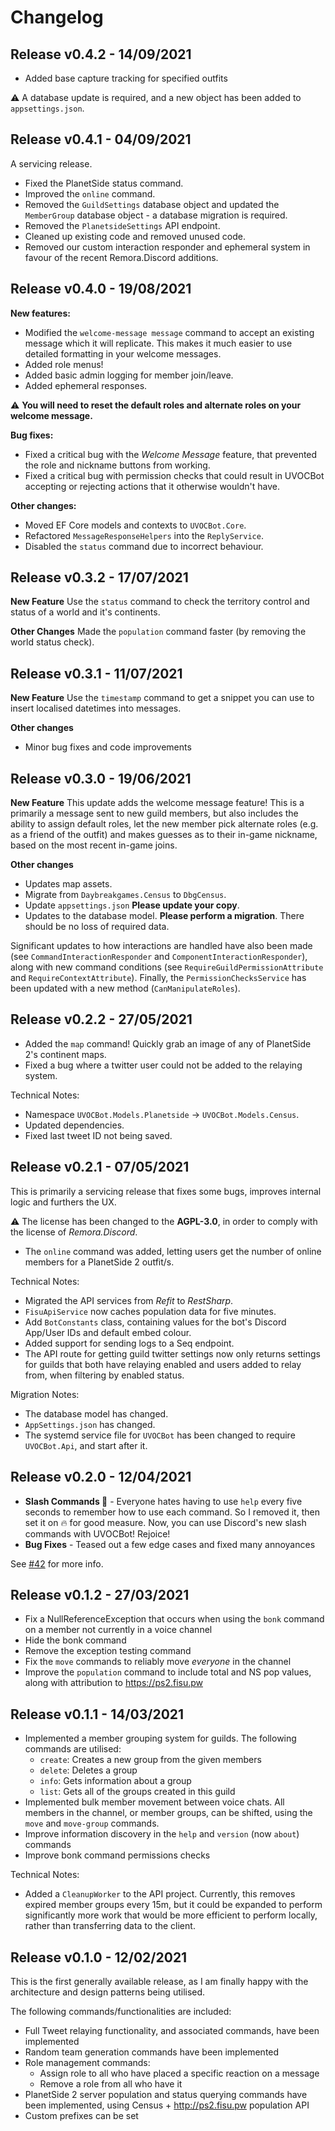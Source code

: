 # Changelog

## Release v0.4.2 - 14/09/2021

- Added base capture tracking for specified outfits

:warning: A database update is required, and a new object has been added to `appsettings.json`.

## Release v0.4.1 - 04/09/2021

A servicing release.

- Fixed the PlanetSide status command.
- Improved the `online` command.
- Removed the `GuildSettings` database object and updated the `MemberGroup` database object - a database migration is required.
- Removed the `PlanetsideSettings` API endpoint.
- Cleaned up existing code and removed unused code.
- Removed our custom interaction responder and ephemeral system in favour of the recent Remora.Discord additions.

## Release v0.4.0 - 19/08/2021

**New features:**
- Modified the `welcome-message message` command to accept an existing message which it will replicate. This makes it much easier to use detailed formatting in your welcome messages.
- Added role menus!
- Added basic admin logging for member join/leave.
- Added ephemeral responses.

:warning: **You will need to reset the default roles and alternate roles on your welcome message.**

**Bug fixes:**
- Fixed a critical bug with the *Welcome Message* feature, that prevented the role and nickname buttons from working.
- Fixed a critical bug with permission checks that could result in UVOCBot accepting or rejecting actions that it otherwise wouldn't have.

**Other changes:**
- Moved EF Core models and contexts to `UVOCBot.Core`.
- Refactored `MessageResponseHelpers` into the `ReplyService`.
- Disabled the `status` command due to incorrect behaviour.

## Release v0.3.2 - 17/07/2021

**New Feature**
Use the `status` command to check the territory control and status of a world and it's continents.

**Other Changes**
Made the `population` command faster (by removing the world status check).

## Release v0.3.1 - 11/07/2021

**New Feature**
Use the `timestamp` command to get a snippet you can use to insert localised datetimes into messages.

**Other changes**
- Minor bug fixes and code improvements

## Release v0.3.0 - 19/06/2021

**New Feature**
This update adds the welcome message feature! This is a primarily a message sent to new guild members, but also includes the ability to assign default roles, let the new member pick alternate roles (e.g. as a friend of the outfit) and makes guesses as to their in-game nickname, based on the most recent in-game joins.

**Other changes**

- Updates map assets.
- Migrate from `Daybreakgames.Census` to `DbgCensus`.
- Update `appsettings.json` **Please update your copy**.
- Updates to the database model. **Please perform a migration**. There should be no loss of required data.

Significant updates to how interactions are handled have also been made (see `CommandInteractionResponder` and `ComponentInteractionResponder`), along with new command conditions (see `RequireGuildPermissionAttribute` and `RequireContextAttribute`). Finally, the `PermissionChecksService` has been updated with a new method (`CanManipulateRoles`).

## Release v0.2.2 - 27/05/2021

- Added the `map` command! Quickly grab an image of any of PlanetSide 2's continent maps. 
- Fixed a bug where a twitter user could not be added to the relaying system.

Technical Notes:
- Namespace `UVOCBot.Models.Planetside` -> `UVOCBot.Models.Census`.
- Updated dependencies.
- Fixed last tweet ID not being saved.

## Release v0.2.1 - 07/05/2021

This is primarily a servicing release that fixes some bugs, improves internal logic and furthers the UX.

:warning: The license has been changed to the **AGPL-3.0**, in order to comply with the license of *Remora.Discord*.

- The `online` command was added, letting users get the number of online members for a PlanetSide 2 outfit/s.

Technical Notes:
- Migrated the API services from *Refit* to *RestSharp*.
- `FisuApiService` now caches population data for five minutes.
- Add `BotConstants` class, containing values for the bot's Discord App/User IDs and default embed colour.
- Added support for sending logs to a Seq endpoint.
- The API route for getting guild twitter settings now only returns settings for guilds that both have relaying enabled and users added to relay from, when filtering by enabled status.

Migration Notes:
- The database model has changed.
- `AppSettings.json` has changed.
- The systemd service file for `UVOCBot` has been changed to require `UVOCBot.Api`, and start after it.

## Release v0.2.0 - 12/04/2021

- **Slash Commands :tada:** - Everyone hates having to use `help` every five seconds to remember how to use each command. So I removed it, then set it on :fire: for good measure. Now, you can use Discord's new slash commands with UVOCBot! Rejoice!
- **Bug Fixes** - Teased out a few edge cases and fixed many annoyances

See [#42](https://github.com/carlst99/UVOCBot/pull/44) for more info.

## Release v0.1.2 - 27/03/2021

- Fix a NullReferenceException that occurs when using the `bonk` command on a member not currently in a voice channel
- Hide the bonk command
- Remove the exception testing command
- Fix the `move` commands to reliably move *everyone* in the channel
- Improve the `population` command to include total and NS pop values, along with attribution to https://ps2.fisu.pw

## Release v0.1.1 - 14/03/2021

- Implemented a member grouping system for guilds. The following commands are utilised:
    - `create`: Creates a new group from the given members
    - `delete`: Deletes a group
    - `info`: Gets information about a group
    - `list`: Gets all of the groups created in this guild
- Implemented bulk member movement between voice chats. All members in the channel, or member groups, can be shifted, using the `move` and `move-group` commands.
- Improve information discovery in the `help` and `version` (now `about`) commands
- Improve bonk command permissions checks

Technical Notes:
- Added a `CleanupWorker` to the API project. Currently, this removes expired member groups every 15m, but it could be expanded to perform significantly more work that would be more efficient to perform locally, rather than transferring data to the client.

## Release v0.1.0 - 12/02/2021

This is the first generally available release, as I am finally happy with the architecture and design patterns being utilised.

The following commands/functionalities are included:
- Full Tweet relaying functionality, and associated commands, have been implemented
- Random team generation commands have been implemented
- Role management commands:
    - Assign role to all who have placed a specific reaction on a message
    - Remove a role from all who have it
- PlanetSide 2 server population and status querying commands have been implemented, using Census + http://ps2.fisu.pw population API
- Custom prefixes can be set